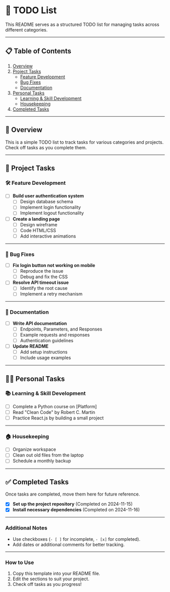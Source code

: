 # 📝 TODO List

This README serves as a structured TODO list for managing tasks across different categories.

---

## 📋 Table of Contents
1. [Overview](#overview)
2. [Project Tasks](#project-tasks)
    - [Feature Development](#feature-development)
    - [Bug Fixes](#bug-fixes)
    - [Documentation](#documentation)
3. [Personal Tasks](#personal-tasks)
    - [Learning & Skill Development](#learning--skill-development)
    - [Housekeeping](#housekeeping)
4. [Completed Tasks](#completed-tasks)

---

## 🏁 Overview
This is a simple TODO list to track tasks for various categories and projects. Check off tasks as you complete them.

---

## 🚀 Project Tasks

### 🛠️ Feature Development
- [ ] **Build user authentication system**
  - [ ] Design database schema
  - [ ] Implement login functionality
  - [ ] Implement logout functionality

- [ ] **Create a landing page**
  - [ ] Design wireframe
  - [ ] Code HTML/CSS
  - [ ] Add interactive animations

---

### 🐛 Bug Fixes
- [ ] **Fix login button not working on mobile**
  - [ ] Reproduce the issue
  - [ ] Debug and fix the CSS

- [ ] **Resolve API timeout issue**
  - [ ] Identify the root cause
  - [ ] Implement a retry mechanism

---

### 📝 Documentation
- [ ] **Write API documentation**
  - [ ] Endpoints, Parameters, and Responses
  - [ ] Example requests and responses
  - [ ] Authentication guidelines

- [ ] **Update README**
  - [ ] Add setup instructions
  - [ ] Include usage examples

---

## 🧑‍🏫 Personal Tasks

### 📚 Learning & Skill Development
- [ ] Complete a Python course on [Platform]
- [ ] Read "Clean Code" by Robert C. Martin
- [ ] Practice React.js by building a small project

---

### 🏠 Housekeeping
- [ ] Organize workspace
- [ ] Clean out old files from the laptop
- [ ] Schedule a monthly backup

---

## ✅ Completed Tasks
Once tasks are completed, move them here for future reference.

- [x] **Set up the project repository** (Completed on 2024-11-15)
- [x] **Install necessary dependencies** (Completed on 2024-11-16)

---

### Additional Notes
- Use checkboxes (`- [ ]` for incomplete, `- [x]` for completed).
- Add dates or additional comments for better tracking.

---

### How to Use
1. Copy this template into your README file.
2. Edit the sections to suit your project.
3. Check off tasks as you progress!
